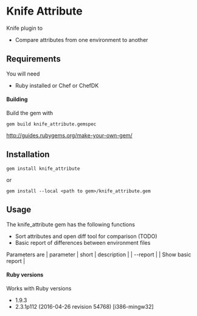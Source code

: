Knife Attribute
===============

Knife plugin to 
* Compare attributes from one environment to another

## Requirements

You will need 
* Ruby installed or Chef or ChefDK

#### Building

Build the gem with 
````
gem build knife_attribute.gemspec
````
http://guides.rubygems.org/make-your-own-gem/

## Installation

````
gem install knife_attribute
````

or 

````
gem install --local <path to gem>/knife_attribute.gem
````

## Usage

The knife_attribute gem has the following functions
* Sort attributes and open diff tool for comparison (TODO)
* Basic report of differences between environment files

Parameters are
| parameter        | short | description                                                  |
| --report         |       | Show basic report                                            |


#### Ruby versions

Works with Ruby versions
* 1.9.3 
* 2.3.1p112 (2016-04-26 revision 54768) [i386-mingw32]
